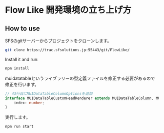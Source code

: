# Flow Like 開発環境の立ち上げ方

## How to use

SFSのgitサーバーからプロジェクトをクローンします。

```sh
git clone https://trac.sfsolutions.jp:55443/git/FlowLike/
```

Install it and run:

```sh
npm install
```

muidatatableというライブラリーの型定義ファイルを修正する必要があるので修正を行います。

```ts:node_modules/@types/mui-datatables/index.d.ts
// 43行目にMUIDataTableColumnOptionsを追加
interface MUIDataTableCustomHeadRenderer extends MUIDataTableColumn, MUIDataTableColumnOptions {
    index: number;
}
```

実行します。

```sh
npm run start
```
